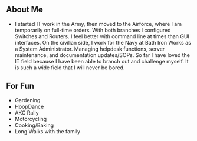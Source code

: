
## About Me

- I started IT work in the Army, then moved to the Airforce, where I am temporarily on full-time orders. With both branches I configured Switches and Routers. I feel better with command line at times than GUI interfaces. On the civilian side, I work for the Navy at Bath Iron Works as a System Administrator. Managing helpdesk functions, server maintenance, and documentation updates/SOPs. So far I have loved the IT field because I have been able to branch out and challenge myself. It is such a wide field that I will never be bored.

## For Fun 
- Gardening 
- HoopDance 
- AKC Rally 
- Motorcycling 
- Cooking/Baking 
- Long Walks with the family